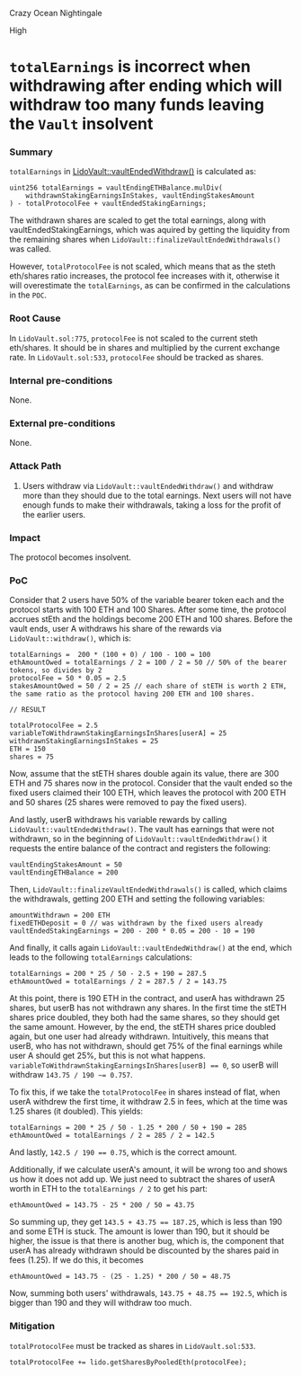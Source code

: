 Crazy Ocean Nightingale

High

# `totalEarnings` is incorrect when withdrawing after ending which will withdraw too many funds leaving the `Vault` insolvent

### Summary

`totalEarnings` in [LidoVault::vaultEndedWithdraw()](https://github.com/sherlock-audit/2024-08-saffron-finance/blob/main/lido-fiv/contracts/LidoVault.sol#L709) is calculated as:
```solidity
uint256 totalEarnings = vaultEndingETHBalance.mulDiv(
    withdrawnStakingEarningsInStakes, vaultEndingStakesAmount
) - totalProtocolFee + vaultEndedStakingEarnings;
```
The withdrawn shares are scaled to get the total earnings, along with vaultEndedStakingEarnings, which was aquired by getting the liquidity from the remaining shares when `LidoVault::finalizeVaultEndedWithdrawals()` was called.

However, `totalProtocolFee` is not scaled, which means that as the steth eth/shares ratio increases, the protocol fee increases with it, otherwise it will overestimate the `totalEarnings`, as can be confirmed in the calculations in the `POC`.

### Root Cause

In `LidoVault.sol:775`, `protocolFee` is not scaled to the current steth eth/shares. It should be in shares and multiplied by the current exchange rate.
In `LidoVault.sol:533`, `protocolFee` should be tracked as shares.

### Internal pre-conditions

None.

### External pre-conditions

None.

### Attack Path

1. Users withdraw via `LidoVault::vaultEndedWithdraw()` and withdraw more than they should due to the total earnings. Next users will not have enough funds to make their withdrawals, taking a loss for the profit of the earlier users.

### Impact

The protocol becomes insolvent.

### PoC

Consider that 2 users have 50% of the variable bearer token each and the protocol starts with 100 ETH and 100 Shares.
After some time, the protocol accrues stEth and the holdings become 200 ETH and 100 shares.
Before the vault ends, user A withdraws his share of the rewards via `LidoVault::withdraw()`, which is:
```solidity
totalEarnings =  200 * (100 + 0) / 100 - 100 = 100
ethAmountOwed = totalEarnings / 2 = 100 / 2 = 50 // 50% of the bearer tokens, so divides by 2
protocolFee = 50 * 0.05 = 2.5
stakesAmountOwed = 50 / 2 = 25 // each share of stETH is worth 2 ETH, the same ratio as the protocol having 200 ETH and 100 shares.

// RESULT

totalProtocolFee = 2.5
variableToWithdrawnStakingEarningsInShares[userA] = 25
withdrawnStakingEarningsInStakes = 25
ETH = 150
shares = 75
```

Now, assume that the stETH shares double again its value, there are 300 ETH and 75 shares now in the protocol.
Consider that the vault ended so the fixed users claimed their 100 ETH, which leaves the protocol with 200 ETH and 50 shares (25 shares were removed to pay the fixed users).

And lastly, userB withdraws his variable rewards by calling `LidoVault::vaultEndedWithdraw()`. The vault has earnings that were not withdrawn, so in the beginning of `LidoVault::vaultEndedWithdraw()` it requests the entire balance of the contract and registers the following:
```solidity
vaultEndingStakesAmount = 50
vaultEndingETHBalance = 200
```
Then, `LidoVault::finalizeVaultEndedWithdrawals()` is called, which claims the withdrawals, getting 200 ETH and setting the following variables:
```solidity
amountWithdrawn = 200 ETH
fixedETHDeposit = 0 // was withdrawn by the fixed users already
vaultEndedStakingEarnings = 200 - 200 * 0.05 = 200 - 10 = 190
```
And finally, it calls again `LidoVault::vaultEndedWithdraw()` at the end, which leads to the following `totalEarnings` calculations:
```solidity
totalEarnings = 200 * 25 / 50 - 2.5 + 190 = 287.5
ethAmountOwed = totalEarnings / 2 = 287.5 / 2 = 143.75
```
At this point, there is 190 ETH in the contract, and userA has withdrawn 25 shares, but userB has not withdrawn any shares. In the first time the stETH shares price doubled, they both had the same shares, so they should get the same amount. However, by the end, the stETH shares price doubled again, but one user had already withdrawn. Intuitively, this means that userB, who has not withdrawn, should get 75% of the final earnings while user A should get 25%, but this is not what happens. `variableToWithdrawnStakingEarningsInShares[userB] == 0`, so userB will withdraw `143.75 / 190 ~= 0.757`.

To fix this, if we take the `totalProtocolFee` in shares instead of flat, when userA withdrew the first time, it withdraw 2.5 in fees, which at the time was 1.25 shares (it doubled). This yields:
```solidity
totalEarnings = 200 * 25 / 50 - 1.25 * 200 / 50 + 190 = 285
ethAmountOwed = totalEarnings / 2 = 285 / 2 = 142.5
```
And lastly, `142.5 / 190 == 0.75`, which is the correct amount.

Additionally, if we calculate userA's amount, it will be wrong too and shows us how it does not add up. We just need to subtract the shares of userA worth in ETH to the `totalEarnings / 2` to get his part:
```solidity
ethAmountOwed = 143.75 - 25 * 200 / 50 = 43.75
```
So summing up, they get `143.5 + 43.75 == 187.25`, which is less than 190 and some ETH is stuck. The amount is lower than 190, but it should be higher, the issue is that there is another bug, which is, the component that userA has already withdrawn should be discounted by the shares paid in fees (1.25). If we do this, it becomes
```solidity
ethAmountOwed = 143.75 - (25 - 1.25) * 200 / 50 = 48.75 
```
Now, summing both users' withdrawals, `143.75 + 48.75 == 192.5`, which is bigger than 190 and they will withdraw too much.


### Mitigation

`totalProtocolFee` must be tracked as shares in `LidoVault.sol:533`.
```solidity
totalProtocolFee += lido.getSharesByPooledEth(protocolFee);
```